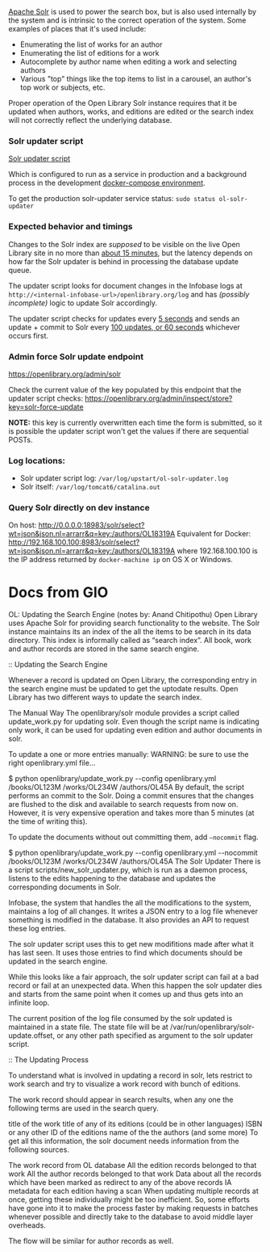 [Apache Solr](http://lucene.apache.org/solr/features.html) is used to power the search box, but is also used internally by the system and is intrinsic to the correct operation of the system. Some examples of places that it's used include:
* Enumerating the list of works for an author
* Enumerating the list of editions for a work
* Autocomplete by author name when editing a work and selecting authors
* Various "top" things like the top items to list in a carousel, an author's top work or subjects, etc.

Proper operation of the Open Library Solr instance requires that it be updated when authors, works, and editions are edited or the search index will not correctly reflect the underlying database.

### Solr updater script
[Solr updater script](https://github.com/internetarchive/openlibrary/blob/master/scripts/new-solr-updater.py)

Which is configured to run as a service in production and a background process in the development 
[docker-compose environment](https://github.com/internetarchive/openlibrary/blob/cb167b78fac4199e57096009f1bbbdeb23ed4c72/docker/ol-docker-start.sh#L35).

To get the production solr-updater service status:
`sudo status ol-solr-updater`

### Expected behavior and timings

Changes to the Solr index are _supposed_ to be visible on the live Open Library site in no more than [about 15 minutes](https://github.com/internetarchive/openlibrary/blob/c4d877ee6410df6f70ab45718baebe52fdf366ba/openlibrary/templates/admin/solr.html#L21), but the latency depends on how far the Solr updater is behind in processing the database update queue.

The updater script looks for document changes in the Infobase logs at `http://<internal-infobase-url>/openlibrary.org/log` and has _(possibly incomplete)_ logic to update Solr accordingly.

The updater script checks for updates every [5 seconds](https://github.com/internetarchive/openlibrary/blob/0748d2ab0db7966fd82b0a84572edac293e08d24/scripts/new-solr-updater.py#L268) and sends an update + commit to Solr every [100 updates, or 60 seconds](https://github.com/internetarchive/openlibrary/blob/0748d2ab0db7966fd82b0a84572edac293e08d24/scripts/new-solr-updater.py#L198) whichever occurs first.


### Admin force Solr update endpoint

https://openlibrary.org/admin/solr

Check the current value of the key populated by this endpoint that the updater script checks:
https://openlibrary.org/admin/inspect/store?key=solr-force-update

**NOTE:** this key is currently overwritten each time the form is submitted, so it is possible the updater script won't get the values if there are sequential POSTs.

### Log locations:

* Solr updater script log: `/var/log/upstart/ol-solr-updater.log`
* Solr itself: `/var/log/tomcat6/catalina.out`

### Query Solr directly on dev instance
On host:
http://0.0.0.0:18983/solr/select?wt=json&json.nl=arrarr&q=key:/authors/OL18319A
Equivalent for Docker:
http://192.168.100.100:8983/solr/select?wt=json&json.nl=arrarr&q=key:/authors/OL18319A
where 192.168.100.100 is the IP address returned by `docker-machine ip` on OS X or Windows.

# Docs from GIO

OL: Updating the Search Engine (notes by: Anand Chitipothu)
Open Library uses Apache Solr for providing search functionality to the website. The Solr instance maintains its an index of the all the items to be search in its data directory. This index is informally called as “search index”. All book, work and author records are stored in the same search engine.

:: Updating the Search Engine

Whenever a record is updated on Open Library, the corresponding entry in the search engine must be updated to get the uptodate results. Open Library has two different ways to update the search index.

The Manual Way
The openlibrary/solr module provides a script called update_work.py for updating solr. Even though the script name is indicating only work, it can be used for updating even edition and author documents in solr.

To update a one or more entries manually:
WARNING: be sure to use the right openlibrary.yml file…

$ python openlibrary/update_work.py --config openlibrary.yml /books/OL123M /works/OL234W /authors/OL45A
By default, the script performs an commit to the Solr. Doing a commit ensures that the changes are flushed to the disk and available to search requests from now on. However, it is very expensive operation and takes more than 5 minutes (at the time of writing this).

To update the documents without out committing them, add `–nocommit` flag.

$ python openlibrary/update_work.py --config openlibrary.yml --nocommit /books/OL123M /works/OL234W /authors/OL45A
The Solr Updater
There is a script scripts/new_solr_updater.py, which is run as a daemon process, listens to the edits happening to the database and updates the corresponding documents in Solr.

Infobase, the system that handles the all the modifications to the system, maintains a log of all changes. It writes a JSON entry to a log file whenever something is modified in the database. It also provides an API to request these log entries.

The solr updater script uses this to get new modifitions made after what it has last seen. It uses those entries to find which documents should be updated in the search engine.

While this looks like a fair approach, the solr updater script can fail at a bad record or fail at an unexpected data. When this happen the solr updater dies and starts from the same point when it comes up and thus gets into an infinite loop.

The current position of the log file consumed by the solr updated is maintained in a state file. The state file will be at /var/run/openlibrary/solr-update.offset, or any other path specified as argument to the solr updater script.

:: The Updating Process

To understand what is involved in updating a record in solr, lets restrict to work search and try to visualize a work record with bunch of editions.

The work record should appear in search results, when any one the following terms are used in the search query.

title of the work
title of any of its editions (could be in other languages)
ISBN or any other ID of the editions
name of the the authors
(and some more)
To get all this information, the solr document needs information from the following sources.

The work record from OL database
All the edition records belonged to that work
All the author records belonged to that work
Data about all the records which have been marked as redirect to any of the above records
IA metadata for each edition having a scan
When updating multiple records at once, getting these individually might be too inefficient. So, some efforts have gone into it to make the process faster by making requests in batches whenever possible and directly take to the database to avoid middle layer overheads.

The flow will be similar for author records as well.